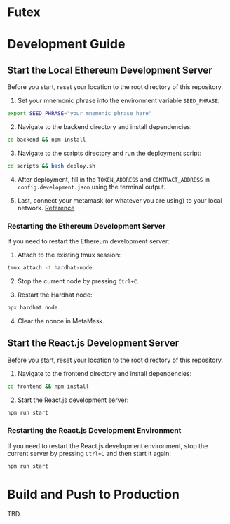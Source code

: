 # Futex

# Development Guide

## Start the Local Ethereum Development Server

Before you start, reset your location to the root directory of this repository.

1. Set your mnemonic phrase into the environment variable `SEED_PHRASE`:
```bash
export SEED_PHRASE="your mnemonic phrase here"
```

2. Navigate to the backend directory and install dependencies:
```bash
cd backend && npm install
```

3. Navigate to the scripts directory and run the deployment script:
```bash
cd scripts && bash deploy.sh
```

4. After deployment, fill in the `TOKEN_ADDRESS` and `CONTRACT_ADDRESS` in `config.development.json` using the terminal output.

5. Last, connect your metamask (or whatever you are using) to your local network. [Reference](https://docs.metamask.io/wallet/how-to/run-devnet/)

### Restarting the Ethereum Development Server

If you need to restart the Ethereum development server:

1. Attach to the existing tmux session:
```bash
tmux attach -t hardhat-node
```

2. Stop the current node by pressing `Ctrl+C`.

3. Restart the Hardhat node:
```bash
npx hardhat node
```

4. Clear the nonce in MetaMask.

## Start the React.js Development Server

Before you start, reset your location to the root directory of this repository.

1. Navigate to the frontend directory and install dependencies:
```bash
cd frontend && npm install
```

2. Start the React.js development server:
```bash
npm run start
```

### Restarting the React.js Development Environment

If you need to restart the React.js development environment, stop the current server by pressing `Ctrl+C` and then start it again:
```bash
npm run start
```

# Build and Push to Production
TBD.
